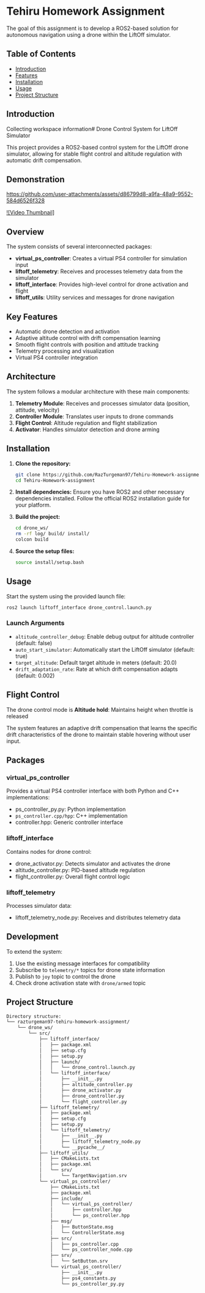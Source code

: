 # Tehiru Homework Assignment

The goal of this assignment is to develop a ROS2-based solution for autonomous navigation using a drone within the LiftOff simulator.

## Table of Contents
- [Introduction](#introduction)
- [Features](#features)
- [Installation](#installation)
- [Usage](#usage)
- [Project Structure](#project-structure)

## Introduction
Collecting workspace information# Drone Control System for LiftOff Simulator

This project provides a ROS2-based control system for the LiftOff drone simulator, allowing for stable flight control and altitude regulation with automatic drift compensation.

## Demonstration



https://github.com/user-attachments/assets/d86799d8-a9fa-48a9-9552-584d6526f328

[![Video Thumbnail]](https://github.com/user-attachments/assets/d86799d8-a9fa-48a9-9552-584d6526f328)



## Overview

The system consists of several interconnected packages:

- **virtual_ps_controller**: Creates a virtual PS4 controller for simulation input
- **liftoff_telemetry**: Receives and processes telemetry data from the simulator
- **liftoff_interface**: Provides high-level control for drone activation and flight
- **liftoff_utils**: Utility services and messages for drone navigation

## Key Features

- Automatic drone detection and activation
- Adaptive altitude control with drift compensation learning
- Smooth flight controls with position and attitude tracking
- Telemetry processing and visualization
- Virtual PS4 controller integration

## Architecture

The system follows a modular architecture with these main components:

1. **Telemetry Module**: Receives and processes simulator data (position, attitude, velocity)
2. **Controller Module**: Translates user inputs to drone commands
3. **Flight Control**: Altitude regulation and flight stabilization
4. **Activator**: Handles simulator detection and drone arming

## Installation

1. **Clone the repository:**
    ```sh
    git clone https://github.com/RazTurgeman97/Tehiru-Homework-assignment.git
    cd Tehiru-Homework-assignment
    ```

2. **Install dependencies:**
    Ensure you have ROS2 and other necessary dependencies installed. Follow the official ROS2 installation guide for your platform.

3. **Build the project:**
    ```sh
    cd drone_ws/
    rm -rf log/ build/ install/
    colcon build
    ```

4. **Source the setup files:**
    ```sh
    source install/setup.bash
    ```

## Usage

Start the system using the provided launch file:

```bash
ros2 launch liftoff_interface drone_control.launch.py
```

### Launch Arguments

- `altitude_controller_debug`: Enable debug output for altitude controller (default: false)
- `auto_start_simulator`: Automatically start the LiftOff simulator (default: true)
- `target_altitude`: Default target altitude in meters (default: 20.0)
- `drift_adaptation_rate`: Rate at which drift compensation adapts (default: 0.002)

## Flight Control

The drone control mode is **Altitude hold**: Maintains height when throttle is released

The system features an adaptive drift compensation that learns the specific drift characteristics of the drone to maintain stable hovering without user input.

## Packages

### virtual_ps_controller

Provides a virtual PS4 controller interface with both Python and C++ implementations:
- ps_controller_py.py: Python implementation 
- `ps_controller.cpp/hpp`: C++ implementation
- controller.hpp: Generic controller interface

### liftoff_interface

Contains nodes for drone control:
- drone_activator.py: Detects simulator and activates the drone
- altitude_controller.py: PID-based altitude regulation
- flight_controller.py: Overall flight control logic

### liftoff_telemetry

Processes simulator data:
- liftoff_telemetry_node.py: Receives and distributes telemetry data

## Development

To extend the system:

1. Use the existing message interfaces for compatibility
2. Subscribe to `telemetry/*` topics for drone state information
3. Publish to `joy` topic to control the drone
4. Check drone activation state with `drone/armed` topic


## Project Structure
```bash
Directory structure:
└── razturgeman97-tehiru-homework-assignment/
    └── drone_ws/
        └── src/
            ├── liftoff_interface/
            │   ├── package.xml
            │   ├── setup.cfg
            │   ├── setup.py
            │   ├── launch/
            │   │   └── drone_control.launch.py
            │   └── liftoff_interface/
            │       ├── __init__.py
            │       ├── altitude_controller.py
            │       ├── drone_activator.py
            │       ├── drone_controller.py
            │       └── flight_controller.py
            ├── liftoff_telemetry/
            │   ├── package.xml
            │   ├── setup.cfg
            │   ├── setup.py
            │   └── liftoff_telemetry/
            │       ├── __init__.py
            │       ├── liftoff_telemetry_node.py
            │       └── __pycache__/
            ├── liftoff_utils/
            │   ├── CMakeLists.txt
            │   ├── package.xml
            │   └── srv/
            │       └── TargetNavigation.srv
            └── virtual_ps_controller/
                ├── CMakeLists.txt
                ├── package.xml
                ├── include/
                │   └── virtual_ps_controller/
                │       ├── controller.hpp
                │       └── ps_controller.hpp
                ├── msg/
                │   ├── ButtonState.msg
                │   └── ControllerState.msg
                ├── src/
                │   ├── ps_controller.cpp
                │   └── ps_controller_node.cpp
                ├── srv/
                │   └── SetButton.srv
                └── virtual_ps_controller/
                    ├── __init__.py
                    ├── ps4_constants.py
                    └── ps_controller_py.py
```

